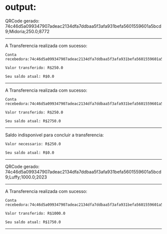 # output:

QRCode gerado: 74c46d5a099347907adeac2134dfa7ddbaa5f3afa931befa5601559601a5bcd9;Midoria;250.0;8772

--------------------------------------------------------------------------------

A Transferencia realizada com sucesso:

	Conta recebedora:74c46d5a099347907adeac2134dfa7ddbaa5f3afa931befa5601559601a5bcd9

	Valor transferido: R$250.0

	Seu saldo atual: R$0.0

--------------------------------------------------------------------------------

A Transferencia realizada com sucesso:

	Conta recebedora:74c46d5a099347907adeac2134dfa7ddbaa5f3afa931befa5601559601a5bcd9

	Valor transferido: R$250.0

	Seu saldo atual: R$2750.0

--------------------------------------------------------------------------------

Saldo indisponivel para concluir a transferencia:

	Valor necessario: R$250.0

	Seu saldo atual: R$0.0


--------------------------------------------------------------------------------

QRCode gerado: 74c46d5a099347907adeac2134dfa7ddbaa5f3afa931befa5601559601a5bcd9;Luffy;1000.0;2023

--------------------------------------------------------------------------------

A Transferencia realizada com sucesso:

	Conta recebedora:74c46d5a099347907adeac2134dfa7ddbaa5f3afa931befa5601559601a5bcd9

	Valor transferido: R$1000.0

	Seu saldo atual: R$1750.0

--------------------------------------------------------------------------------
